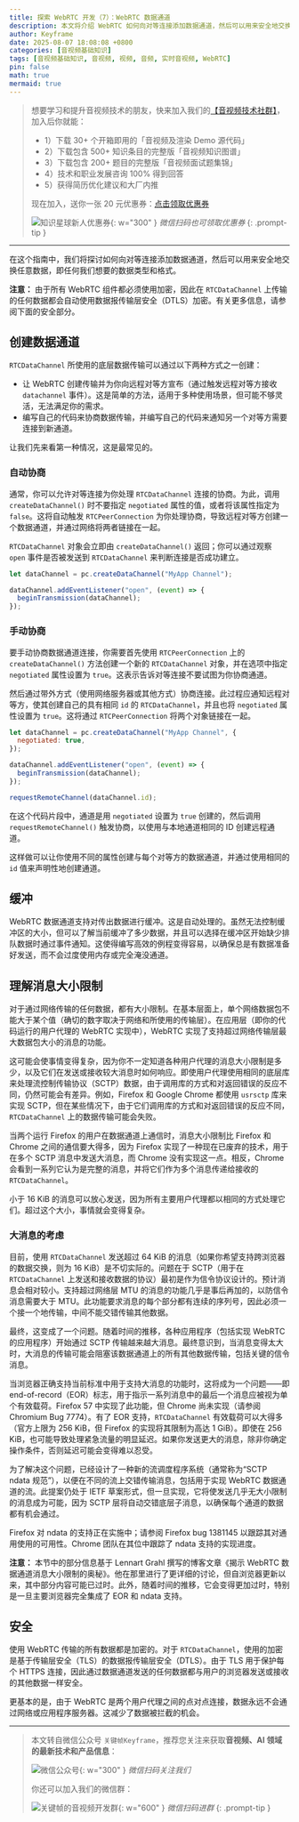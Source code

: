 ```yaml
---
title: 探索 WebRTC 开发（7）：WebRTC 数据通道
description: 本文将介绍 WebRTC 如何向对等连接添加数据通道，然后可以用来安全地交换任意数据，即任何我们想要的数据类型和格式。
author: Keyframe
date: 2025-08-07 18:08:08 +0800
categories: [音视频基础知识]
tags: [音视频基础知识, 音视频, 视频, 音频, 实时音视频, WebRTC]
pin: false
math: true
mermaid: true
---
```


>想要学习和提升音视频技术的朋友，快来加入我们的<a href="https://t.zsxq.com/jRprT" target="_blank" rel="noopener noreferrer">【音视频技术社群】</a>，加入后你就能：
>
>- 1）下载 30+ 个开箱即用的「音视频及渲染 Demo 源代码」
>- 2）下载包含 500+ 知识条目的完整版「音视频知识图谱」
>- 3）下载包含 200+ 题目的完整版「音视频面试题集锦」
>- 4）技术和职业发展咨询 100% 得到回答
>- 5）获得简历优化建议和大厂内推
>  
>现在加入，送你一张 20 元优惠券：<a href="https://t.zsxq.com/jRprT" target="_blank" rel="noopener noreferrer">点击领取优惠券</a>
>
>![知识星球新人优惠券](assets/img/keyframe-zsxq-coupon.png){: w="300" }
>_微信扫码也可领取优惠券_
{: .prompt-tip }

---


在这个指南中，我们将探讨如何向对等连接添加数据通道，然后可以用来安全地交换任意数据，即任何我们想要的数据类型和格式。

**注意：**
由于所有 WebRTC 组件都必须使用加密，因此在 `RTCDataChannel` 上传输的任何数据都会自动使用数据报传输层安全（DTLS）加密。有关更多信息，请参阅下面的安全部分。

## 创建数据通道

`RTCDataChannel` 所使用的底层数据传输可以通过以下两种方式之一创建：

- 让 WebRTC 创建传输并为你向远程对等方宣布（通过触发远程对等方接收 `datachannel` 事件）。这是简单的方法，适用于多种使用场景，但可能不够灵活，无法满足你的需求。
- 编写自己的代码来协商数据传输，并编写自己的代码来通知另一个对等方需要连接到新通道。

让我们先来看第一种情况，这是最常见的。

### 自动协商

通常，你可以允许对等连接为你处理 `RTCDataChannel` 连接的协商。为此，调用 `createDataChannel()` 时不要指定 `negotiated` 属性的值，或者将该属性指定为 `false`。这将自动触发 `RTCPeerConnection` 为你处理协商，导致远程对等方创建一个数据通道，并通过网络将两者链接在一起。

`RTCDataChannel` 对象会立即由 `createDataChannel()` 返回；你可以通过观察 `open` 事件是否被发送到 `RTCDataChannel` 来判断连接是否成功建立。

```javascript
let dataChannel = pc.createDataChannel("MyApp Channel");

dataChannel.addEventListener("open", (event) => {
  beginTransmission(dataChannel);
});
```

### 手动协商

要手动协商数据通道连接，你需要首先使用 `RTCPeerConnection` 上的 `createDataChannel()` 方法创建一个新的 `RTCDataChannel` 对象，并在选项中指定 `negotiated` 属性设置为 `true`。这表示告诉对等连接不要试图为你协商通道。

然后通过带外方式（使用网络服务器或其他方式）协商连接。此过程应通知远程对等方，使其创建自己的具有相同 `id` 的 `RTCDataChannel`，并且也将 `negotiated` 属性设置为 `true`。这将通过 `RTCPeerConnection` 将两个对象链接在一起。

```javascript
let dataChannel = pc.createDataChannel("MyApp Channel", {
  negotiated: true,
});

dataChannel.addEventListener("open", (event) => {
  beginTransmission(dataChannel);
});

requestRemoteChannel(dataChannel.id);
```

在这个代码片段中，通道是用 `negotiated` 设置为 `true` 创建的，然后调用 `requestRemoteChannel()` 触发协商，以使用与本地通道相同的 ID 创建远程通道。

这样做可以让你使用不同的属性创建与每个对等方的数据通道，并通过使用相同的 `id` 值来声明性地创建通道。

## 缓冲

WebRTC 数据通道支持对传出数据进行缓冲。这是自动处理的。虽然无法控制缓冲区的大小，但可以了解当前缓冲了多少数据，并且可以选择在缓冲区开始缺少排队数据时通过事件通知。这使得编写高效的例程变得容易，以确保总是有数据准备好发送，而不会过度使用内存或完全淹没通道。

## 理解消息大小限制

对于通过网络传输的任何数据，都有大小限制。在基本层面上，单个网络数据包不能大于某个值（确切的数字取决于网络和所使用的传输层）。在应用层（即你的代码运行的用户代理的 WebRTC 实现中），WebRTC 实现了支持超过网络传输层最大数据包大小的消息的功能。

这可能会使事情变得复杂，因为你不一定知道各种用户代理的消息大小限制是多少，以及它们在发送或接收较大消息时如何响应。即使用户代理使用相同的底层库来处理流控制传输协议（SCTP）数据，由于调用库的方式和对返回错误的反应不同，仍然可能会有差异。例如，Firefox 和 Google Chrome 都使用 `usrsctp` 库来实现 SCTP，但在某些情况下，由于它们调用库的方式和对返回错误的反应不同，`RTCDataChannel` 上的数据传输可能会失败。

当两个运行 Firefox 的用户在数据通道上通信时，消息大小限制比 Firefox 和 Chrome 之间的通信要大得多，因为 Firefox 实现了一种现在已废弃的技术，用于在多个 SCTP 消息中发送大消息，而 Chrome 没有实现这一点。相反，Chrome 会看到一系列它认为是完整的消息，并将它们作为多个消息传递给接收的 `RTCDataChannel`。

小于 16 KiB 的消息可以放心发送，因为所有主要用户代理都以相同的方式处理它们。超过这个大小，事情就会变得复杂。

### 大消息的考虑

目前，使用 `RTCDataChannel` 发送超过 64 KiB 的消息（如果你希望支持跨浏览器的数据交换，则为 16 KiB）是不切实际的。问题在于 SCTP（用于在 `RTCDataChannel` 上发送和接收数据的协议）最初是作为信令协议设计的。预计消息会相对较小。支持超过网络层 MTU 的消息的功能几乎是事后再加的，以防信令消息需要大于 MTU。此功能要求消息的每个部分都有连续的序列号，因此必须一个接一个地传输，中间不能交错传输其他数据。

最终，这变成了一个问题。随着时间的推移，各种应用程序（包括实现 WebRTC 的应用程序）开始通过 SCTP 传输越来越大消息。最终意识到，当消息变得太大时，大消息的传输可能会阻塞该数据通道上的所有其他数据传输，包括关键的信令消息。

当浏览器正确支持当前标准中用于支持大消息的功能时，这将成为一个问题——即 end-of-record（EOR）标志，用于指示一系列消息中的最后一个消息应被视为单个有效载荷。Firefox 57 中实现了此功能，但 Chrome 尚未实现（请参阅 Chromium Bug 7774）。有了 EOR 支持，`RTCDataChannel` 有效载荷可以大得多（官方上限为 256 KiB，但 Firefox 的实现将其限制为高达 1 GiB）。即使在 256 KiB，也可能导致处理紧急流量的明显延迟。如果你发送更大的消息，除非你确定操作条件，否则延迟可能会变得难以忍受。

为了解决这个问题，已经设计了一种新的流调度程序系统（通常称为“SCTP ndata 规范”），以便在不同的流上交错传输消息，包括用于实现 WebRTC 数据通道的流。此提案仍处于 IETF 草案形式，但一旦实现，它将使发送几乎无大小限制的消息成为可能，因为 SCTP 层将自动交错底层子消息，以确保每个通道的数据都有机会通过。

Firefox 对 ndata 的支持正在实施中；请参阅 Firefox bug 1381145 以跟踪其对通用使用的可用性。Chrome 团队在其位中跟踪了 ndata 支持的实现进度。

**注意：**
本节中的部分信息基于 Lennart Grahl 撰写的博客文章《揭示 WebRTC 数据通道消息大小限制的奥秘》。他在那里进行了更详细的讨论，但自浏览器更新以来，其中部分内容可能已过时。此外，随着时间的推移，它会变得更加过时，特别是一旦主要浏览器完全集成了 EOR 和 ndata 支持。

## 安全

使用 WebRTC 传输的所有数据都是加密的。对于 `RTCDataChannel`，使用的加密是基于传输层安全（TLS）的数据报传输层安全（DTLS）。由于 TLS 用于保护每个 HTTPS 连接，因此通过数据通道发送的任何数据都与用户的浏览器发送或接收的其他数据一样安全。

更基本的是，由于 WebRTC 是两个用户代理之间的点对点连接，数据永远不会通过网络或应用程序服务器。这减少了数据被拦截的机会。



---

> 本文转自微信公众号 `关键帧Keyframe`，推荐您关注来获取**音视频、AI 领域的最新技术和产品信息**：
>
>![微信公众号](assets/img/keyframe-mp.jpg){: w="300" }
>_微信扫码关注我们_
>
>你还可以加入我们的微信群：
>
>![关键帧的音视频开发群](assets/img/av-wechat-group.jpg){: w="600" }
>_微信扫码进群_
{: .prompt-tip }

